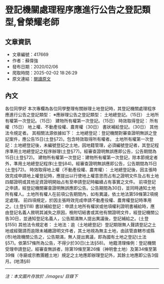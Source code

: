 # 登記機關處理程序應進行公告之登記類型,曾榮耀老師

## 文章資訊
- 文章編號：417669
- 作者：蘇偉強
- 發布日期：2020/02/06
- 爬取時間：2025-02-02 18:26:29
- 原文連結：[閱讀原文](https://real-estate.get.com.tw/Columns/detail.aspx?no=417669)

## 內文
各位同學好
本次專欄為各位同學整理有關辦理土地登記時，其登記機關處理程序應進行公告之登記類型：
※應辦理公告之登記類型：
土地總登記。（15日）
土地所有權第一次登記。（15日）
建物所有權第一次登記。（15日）
時效取得登記：
所有權（15日）
地上權、不動產役權、農育權（30日）
書狀補給登記。（30日）
其他法令規定者。
其相關法源依據如下：
土地總登記：登記機關對審查證明無誤之登記案件，應公告15日(土登§72)。包含時效取得所有權者。
土地所有權第一次登記：土地總登記後，未編號登記之土地，因地籍管理，必須編號登記者，其登記程序準用土地總登記之程序辦理(土登§77)。經審查證明無誤應即公告，公告期間為15日(土登§72)。
建物所有權第一次登記：建物所有權第一次登記，除本節規定者外，準用土地總登記程序(土登§84)。經審查證明無誤應即公告，公告期間為15日(土登§72)。
時效取得地上權（不動產役權、農育權）：
土地總登記後，因主張時效完成申請地上權登記時，應提出以行使地上權意思而占有之證明文件及占有土地四鄰證明或其他足資證明開始占有至申請登記時繼續占有事實之文件。
前項登記之申請，經登記機關審查證明無誤應即公告。公告期間為30日，並同時通知土地所有權人。土地所有權人在前項公告期間內，如有異議，依土地法第59條第2項規定處理。
前四項規定，於因主張時效完成申請不動產役權、農育權登記時準用之。(土登§118)
書狀補給登記：申請土地所有權狀或他項權利證明書補給時，應由登記名義人敘明其滅失之原因，檢附切結書或其他有關證明文件，經登記機關公告30日，並通知登記名義人，公告期滿無人提出異議後，登記補給之。(土登§155I)
其他法令規定者：
土地法：逾（土地總登記）登記期限無人聲請登記之土地或經聲請而逾限未補繳證明文件者，其土地視為無主土地，由該管直轄市或縣(市)地政機關公告之，公告期滿，無人提出異議，即為國有土地之登記(土法§57)。依第57條所為公告，不得少於30日(土法§58)。
地籍清理條例：登記機關受理申請登記，經審查無誤者，除第19條至第26條（神明會土地）及第34條至第39條（寺廟或宗教團體土地）規定之土地應即辦理登記外，其餘土地應即公告3個月。(地清§8)

---
*注：本文圖片存放於 ./images/ 目錄下*
